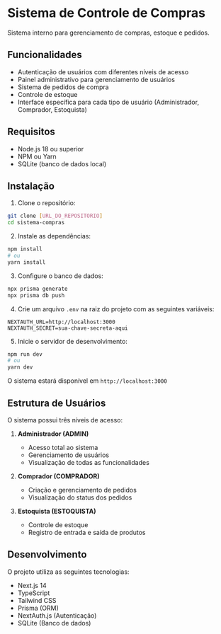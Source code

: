 # Sistema de Controle de Compras

Sistema interno para gerenciamento de compras, estoque e pedidos.

## Funcionalidades

- Autenticação de usuários com diferentes níveis de acesso
- Painel administrativo para gerenciamento de usuários
- Sistema de pedidos de compra
- Controle de estoque
- Interface específica para cada tipo de usuário (Administrador, Comprador, Estoquista)

## Requisitos

- Node.js 18 ou superior
- NPM ou Yarn
- SQLite (banco de dados local)

## Instalação

1. Clone o repositório:
```bash
git clone [URL_DO_REPOSITORIO]
cd sistema-compras
```

2. Instale as dependências:
```bash
npm install
# ou
yarn install
```

3. Configure o banco de dados:
```bash
npx prisma generate
npx prisma db push
```

4. Crie um arquivo `.env` na raiz do projeto com as seguintes variáveis:
```env
NEXTAUTH_URL=http://localhost:3000
NEXTAUTH_SECRET=sua-chave-secreta-aqui
```

5. Inicie o servidor de desenvolvimento:
```bash
npm run dev
# ou
yarn dev
```

O sistema estará disponível em `http://localhost:3000`

## Estrutura de Usuários

O sistema possui três níveis de acesso:

1. **Administrador (ADMIN)**
   - Acesso total ao sistema
   - Gerenciamento de usuários
   - Visualização de todas as funcionalidades

2. **Comprador (COMPRADOR)**
   - Criação e gerenciamento de pedidos
   - Visualização do status dos pedidos

3. **Estoquista (ESTOQUISTA)**
   - Controle de estoque
   - Registro de entrada e saída de produtos

## Desenvolvimento

O projeto utiliza as seguintes tecnologias:

- Next.js 14
- TypeScript
- Tailwind CSS
- Prisma (ORM)
- NextAuth.js (Autenticação)
- SQLite (Banco de dados) 